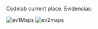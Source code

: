 
Codelab current place.
Evidencias:


![ev1Maps](https://github.com/ManyRaam/CurrentPlace/assets/109013433/fbe52e7d-fcfb-467f-b2bf-5e5366ebc6ba)
![ev2maps](https://github.com/ManyRaam/CurrentPlace/assets/109013433/55a9ceb8-75a1-4404-8f1e-02c01fe8cd15)
